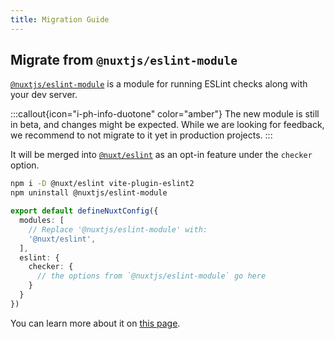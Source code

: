 ```yaml
---
title: Migration Guide
---
```


## Migrate from `@nuxtjs/eslint-module`

[`@nuxtjs/eslint-module`](https://github.com/nuxt-modules/eslint) is a module for running ESLint checks along with your dev server. 

:::callout{icon="i-ph-info-duotone" color="amber"}
The new module is still in beta, and changes might be expected. While we are looking for feedback, we recommend to not migrate to it yet in production projects.
:::

It will be merged into [`@nuxt/eslint`](/packages/module) as an opt-in feature under the `checker` option.

```bash
npm i -D @nuxt/eslint vite-plugin-eslint2
npm uninstall @nuxtjs/eslint-module
```

```ts [nuxt.config.ts]
export default defineNuxtConfig({
  modules: [
    // Replace '@nuxtjs/eslint-module' with:
    '@nuxt/eslint',
  ],
  eslint: {
    checker: {
      // the options from `@nuxtjs/eslint-module` go here
    }
  }
})
```

You can learn more about it on [this page](/packages/module#dev-server-checker).

